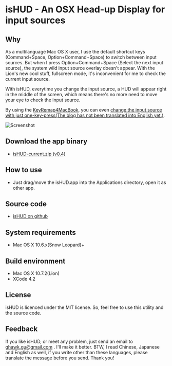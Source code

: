 # isHUD - An OSX Head-up Display for input sources

## Why
As a multilanguage Mac OS X user, I use the default shortcut keys (Command+Space, Option+Command+Space) to switch between input sources. But when I press Option+Command+Space (Select the next input source), the system wild input source overlay doesn't appear. With the Lion's new cool stuff, fullscreen mode, it's inconvenient for me to check the current input source.

With isHUD, everytime you change the input source, a HUD will appear right in the middle of the screen, which means there's no more need to move your eye to check the input source.

By using the [KeyRemap4MacBook](http://pqrs.org/macosx/keyremap4macbook/), you can even [change the input source with just one-key-press(The blog has not been translated into English yet.)](http://www.think-in-g.net/ghawk/blog/2011/11/os-x-mappging-a-single-key-to-select-input-source/).

![Screenshot](http://www.think-in-g.net/ghawk/blog/wp-content/uploads/2011/11/isHUD-screenshot-eng.jpg)

## Download the app binary
- [isHUD-current.zip (v0.4)](http://www.think-in-g.net/share/isHUD/isHUD-current.zip)

## How to use
- Just drag/move the isHUD.app into the Applications directory, open it as other app.

## Source code
- [isHUD on github](https://github.com/ghawkgu/isHUD)

## System requirements
- Mac OS X 10.6.x(Snow Leopard)+

## Build environment
- Mac OS X 10.7.2(Lion)
- XCode 4.2

## License
isHUD is licenced under the MIT license. So, feel free to use this utility and the source code.

## Feedback
If you like isHUD, or meet any problem, just send an email to ghawk.gu@gmail.com .  I'll make it better. BTW, I read Chinese, Japanese and English as well, if you write other than these languages, please translate the message before you send. Thank you!


